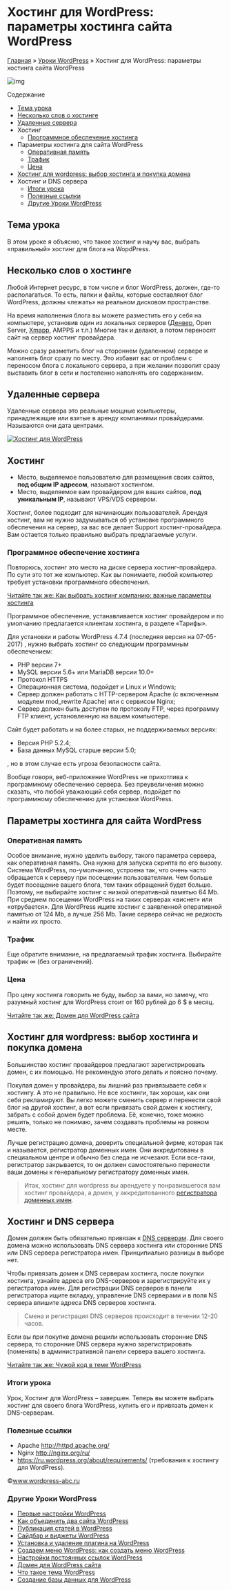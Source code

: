 # Хостинг для WordPress: параметры хостинга сайта WordPress

[Главная](https://www.wordpress-abc.ru/) » [Уроки WordPress](https://www.wordpress-abc.ru/uroki-wordpress) » Хостинг для WordPress: параметры хостинга сайта WordPress

![img](https://www.wordpress-abc.ru/wp-content/uploads/2015/01/Hosting-dlya-wordpress.jpg)

Содержание

- [Тема урока](https://www.wordpress-abc.ru/uroki-wordpress/hosting-dlya-wordpress.html#i)
- [Несколько слов о хостинге](https://www.wordpress-abc.ru/uroki-wordpress/hosting-dlya-wordpress.html#i-2)
- [Удаленные сервера](https://www.wordpress-abc.ru/uroki-wordpress/hosting-dlya-wordpress.html#i-3)
- Хостинг
  - [Программное обеспечение хостинга](https://www.wordpress-abc.ru/uroki-wordpress/hosting-dlya-wordpress.html#i-5)
- Параметры хостинга для сайта WordPress
  - [Оперативная память](https://www.wordpress-abc.ru/uroki-wordpress/hosting-dlya-wordpress.html#i-6)
  - [Трафик](https://www.wordpress-abc.ru/uroki-wordpress/hosting-dlya-wordpress.html#i-7)
  - [Цена](https://www.wordpress-abc.ru/uroki-wordpress/hosting-dlya-wordpress.html#i-8)
- [Хостинг для wordpress: выбор хостинга и покупка домена](https://www.wordpress-abc.ru/uroki-wordpress/hosting-dlya-wordpress.html#_wordpress)
- Хостинг и DNS сервера
  - [Итоги урока](https://www.wordpress-abc.ru/uroki-wordpress/hosting-dlya-wordpress.html#i-9)
  - [Полезные ссылки](https://www.wordpress-abc.ru/uroki-wordpress/hosting-dlya-wordpress.html#i-10)
  - [Другие Уроки WordPress](https://www.wordpress-abc.ru/uroki-wordpress/hosting-dlya-wordpress.html#_WordPress)

## Тема урока

В этом уроке я объясню, что такое хостинг и научу вас, выбрать «правильный» хостинг для блога на WopdPress.

## Несколько слов о хостинге

Любой Интернет ресурс, в том числе и блог WordPress, должен, где-то располагаться. То есть, папки и файлы, которые составляют блог WordPress, должны «лежать» на реальном дисковом пространстве.

На время наполнения блога вы можете разместить его у себя на компьютере, установив один из локальных серверов ([Денвер](https://www.wordpress-abc.ru/hosting/lokalnyiy-server/ustanovka-wordpress-na-denver.html), Open Server, [Xmapp](https://www.wordpress-abc.ru/hosting/lokalnyiy-server/kak-ustanovit-wordpress-na-xampp.html),  AMPPS и т.п.) Многие так и делают, а потом переносят сайт на сервер хостинг провайдера.

Можно сразу разметить блог на стороннем (удаленном) сервере и наполнять блог сразу по месту. Это избавит вас от проблем с переносом блога с локального сервера, а при желании позволит сразу выставить блог в сети и постепенно наполнять его содержанием.

## Удаленные сервера

Удаленные сервера это реальные мощные компьютеры, принадлежащие или взятые в аренду компаниями провайдерами. Называются они дата центрами.

[![Хостинг для WordPress](https://www.wordpress-abc.ru/wp-content/uploads/2015/01/datacenter-448x252.jpg)](https://www.wordpress-abc.ru/wp-content/uploads/2015/01/datacenter-448x252.jpg)

## Хостинг

- Место, выделяемое пользователю для размещения своих сайтов, **под общим IP адресом**, называют хостингом.
- Место, выделяемое вам провайдером для ваших сайтов, **под уникальным IP**, называют VPS/VDS сервером.

Хостинг, более подходит для начинающих пользователей. Арендуя хостинг, вам не нужно задумываться об установке программного обеспечения на сервер, за вас все делает Support хостинг-провайдера. Вам остается только правильно выбрать предлагаемые услуги.

### Программное обеспечение хостинга

Повторюсь, хостинг это место на диске сервера хостинг-провайдера. По сути это тот же компьютер. Как вы понимаете, любой компьютер требует установки программного обеспечения.

[Читайте так же:  Как выбрать хостинг компанию: важные параметры хостинга](https://www.wordpress-abc.ru/hosting/kak-vyibrat-hosting-kompaniyu.html)

Программное обеспечение, устанавливается хостинг провайдером и по умолчанию предлагается клиентам хостинга, в разделе «Тарифы».

Для установки и работы WordPress 4.7.4 (последняя версия на 07-05-2017) , нужно выбрать хостинг со следующим программным обеспечением:

- PHP версии 7+
- MySQL версии 5.6+ или MariaDB версии 10.0+
- Протокол HTTPS
- Операционная система, подойдет и Linux и Windows;
- Сервер должен работать с  HTTP-сервером Apache (с включенным модулем mod_rewrite Apache) или с сервисом Nginx;
- Сервер должен быть доступен по протоколу FTP, через программу FTP клиент, установленную на вашем компьютере.

Сайт будет работать и на более старых, не поддерживаемых  версиях:

- Версия PHP 5.2.4;
- База данных MySQL старше версии 5.0;

, но в этом случае есть угроза безопасности сайта.

Вообще говоря, веб-приложение WordPress не прихотлива к программному обеспечению сервера. Без преувеличения можно сказать, что любой уважающий себя сервер, подойдет по программному обеспечению для установки WordPress.

## Параметры хостинга для сайта WordPress

### Оперативная память

Особое внимание, нужно уделить выбору, такого параметра сервера, как оперативная память. Она нужна для запуска скрипта по его вызову. Система WordPress, по-умолчанию, устроена так, что очень часто обращается к серверу при посещении пользователями. Чем больше будет посещение вашего блога, тем таких обращений будет больше. Поэтому, не выбирайте хостинг с низкой оперативной памятью 64 Mb. При среднем посещении WordPress на таких серверах «виснет» или «отрубается». Для WordPress ищите хостинг с заявленной оперативной памятью от 124 Mb, а лучше 256 Mb. Такие сервера сейчас не редкость и найти их просто.

### Трафик

Еще обратите внимание, на предлагаемый трафик хостинга. Выбирайте трафик ∞ (без ограничений).

### Цена

Про цену хостинга говорить не буду, выбор за вами, но замечу, что разумный хостинг для WordPress стоит от 160 рублей до 6 $ в месяц.

[Читайте так же:  Домен для WordPress сайта](https://www.wordpress-abc.ru/uroki-wordpress/domen-dlya-wordpress-3.html)

## Хостинг для wordpress: выбор хостинга и покупка домена

Большинство хостинг провайдеров предлагают зарегистрировать домен, с их помощью. Не рекомендую этого делать и поясню почему.

Покупая домен у провайдера, вы лишний раз привязываете себя к хостингу. А это не правильно. Не все хостинги, так хороши, как они себя рекламируют. Вы легко можете сменить сервер и перенести свой блог на другой хостинг, а вот если привязать свой домен к хостингу,  забрать с собой домен будет проблема. Её, конечно, тоже можно решить, только не понимаю, зачем создавать проблемы на ровном месте.

Лучше регистрацию домена, доверить специальной фирме, которая так и называется, регистратор доменных имен. Они аккредитованы в специальном центре и обычно без следа не исчезают. Если все-таки, регистратор закрывается, то он должен самостоятельно перенести ваши домены к генеральному регистратору доменных имен.

> Итак, хостинг для wordpress вы арендуете у понравившегося вам хостинг провайдера, а домен, у аккредитованного [регистратора доменных имен](https://www.wordpress-abc.ru/uroki-wordpress/domen-dlya-wordpress.html).

## Хостинг и DNS сервера

Домен должен быть обязательно привязан к [DNS серверам](https://www.wordpress-abc.ru/hosting/dns-hosting/kak-rabotaet-sistema-dns.html). Для своего домена можно использовать DNS сервера хостинга или сторонние DNS или DNS сервера регистратора имен. Принципиально разницы в выборе нет.

Чтобы привязать домен к DNS серверам хостинга, после покупки хостинга, узнайте адреса его DNS-серверов и зарегистрируйте их у регистратора имен. Для регистрации DNS серверов в панели регистратора ищите вкладку, управление DNS серверами и в поля NS сервера впишите адреса DNS серверов хостинга.

> Смена и регистрация DNS серверов происходит в течении 12-20 часов.

Если вы при покупке домена решили использовать сторонние DNS сервера, то сторонние DNS сервера нужно зарегистрировать (поменять) в административной панели сервера вашего хостинга.

[Читайте так же:  Чужой код в теме WordPress](https://www.wordpress-abc.ru/bezopasnost-wp/chuzhoy-kod-v-teme-wordpress.html)

### Итоги урока

Урок, Хостинг для WordPress – завершен. Теперь вы можете выбрать хостинг для своего блога WordPress, купить его и привязать домен к DNS-серверам.

### Полезные ссылки

- Apache http://httpd.apache.org/
- Nginx http://nginx.org/ru/
- https://ru.wordpress.org/about/requirements/ (требования к хостингу для WordPress).

©www.wordpress-abc.ru

### Другие Уроки WordPress

- [Первые настройки WordPress](https://www.wordpress-abc.ru/uroki-wordpress/pervyie-nastroyki-wordpress.html)
- [Как объединить два сайта WordPress](https://www.wordpress-abc.ru/uroki-wordpress/kak-obedinit-dva-sayta-wordpress.html)
- [Публикация статей в WordPress](https://www.wordpress-abc.ru/uroki-wordpress/publikatsiya-statey-v-wordpress.html)
- [Сайдбар и виджеты WordPress](https://www.wordpress-abc.ru/uroki-wordpress/saydbar-vidzhetyi-wordpress.html)
- [Установка и удаление плагина на WordPress](https://www.wordpress-abc.ru/uroki-wordpress/ustanovka-udalenie-plagina-na-wordpress.html)
- [Создаем меню WordPress: как создать меню WordPress](https://www.wordpress-abc.ru/uroki-wordpress/sozdaem-menyu-wordpress.html)
- [Настройки постоянных ссылок WordPress](https://www.wordpress-abc.ru/uroki-wordpress/nastroyki-postoyannyih-ssyilok-wordpress.html)
- [Домен для WordPress сайта](https://www.wordpress-abc.ru/uroki-wordpress/domen-dlya-wordpress-3.html)
- [Что такое тема WordPress](https://www.wordpress-abc.ru/uroki-wordpress/chto-takoe-tema-wordpress.html)
- [Создание базы данных для WordPress](https://www.wordpress-abc.ru/uroki-wordpress/sozdanie-bazyi-dannyih-dlya-wordpress.html)